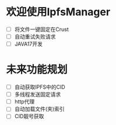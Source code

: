 # 欢迎使用IpfsManager

* [ ] 将文件一键固定在Crust
* [ ] 自动重试失败请求
* [ ] JAVA17开发

# 未来功能规划
* [ ] 自动获取IPFS中的CID
* [ ] 多线程发送固定请求
* [ ] http代理
* [ ] 自动加载文件(夹)索引
* [ ] CID靓号获取

